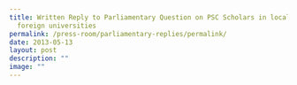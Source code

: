 ```yaml
---
title: Written Reply to Parliamentary Question on PSC Scholars in local and
  foreign universities
permalink: /press-room/parliamentary-replies/permalink/
date: 2013-05-13
layout: post
description: ""
image: ""
---
```

